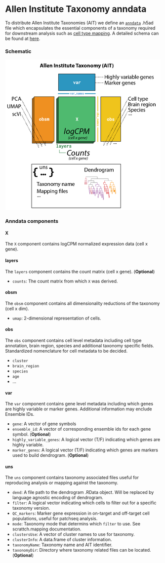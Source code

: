 # Allen Institute Taxonomy anndata

To distribute Allen Institute Taxonomies (AIT) we define an [`anndata`](https://anndata.readthedocs.io/en/latest/index.html) .h5ad file which encapsulates the essential components of a taxonomy required for downstream analysis such as [cell type mapping](https://github.com/AllenInstitute/scrattch-mapping/tree/main). A detailed schema can be found at [here](https://github.com/AllenInstitute/AllenInstituteTaxonomy/blob/main/AllenInstituteTaxonomySchema.csv).

### Schematic

![Schematic](https://github.com/AllenInstitute/AllenInstituteTaxonomy/blob/main/AIT_anndata_schema.png)

### Anndata components

#### X

The `X` component contains logCPM normalized expression data (cell x gene).

#### layers

The `layers` component contains the count matrix (cell x gene). (**Optional**)

* `counts`: The count matrix from which `X` was derived.

#### obsm

The `obsm` component contains all dimensionality reductions of the taxonomy (cell x dim). 

* `umap`: 2-dimensional representation of cells.

#### obs

The `obs` component contains cell level metadata including cell type annotation, brain region, species and additional taxonomy specific fields. Standardized nomenclature for cell metadata to be decided.

* `cluster`
* `brain_region`
* `species`
* `age`
* ...

#### var

The `var` component contains gene level metadata including which genes are highly variable or marker genes. Additional information may enclude Ensemble IDs.

* `gene`: A vector of gene symbols
* `ensemble_id`: A vector of corresponding ensemble ids for each gene symbol. (**Optional**)
* `highly_variable_genes`: A logical vector (T/F) indicating which genes are highly variable.
* `marker_genes`: A logical vector (T/F) indicating which genes are markers used to build dendrogram. (**Optional**)


#### uns

The `uns` component contains taxonomy associated files useful for reproducing analysis or mapping against the taxonomy.

* `dend`: A file path to the dendrogram .RData object. Will be replaced by language agnostic encoding of dendrogram.
* `filter`: A logical vector indicating which cells to filter out for a specific taxonomy version.
* `QC_markers`: Marker gene expression in on-target and off-target cell populations, useful for patchseq analysis.
* `mode`: Taxonomy mode that determins which `filter` to use. See scrattch.mapping documentation.
* `clustersUse`: A vector of cluster names to use for taxonomy.
* `clusterInfo`: A data.frame of cluster information.
* `taxonomyName`: Taxonomy name and AIT identifier.
* `taxonomyDir`: Directory where taxonomy related files can be located. (**Optional**)
